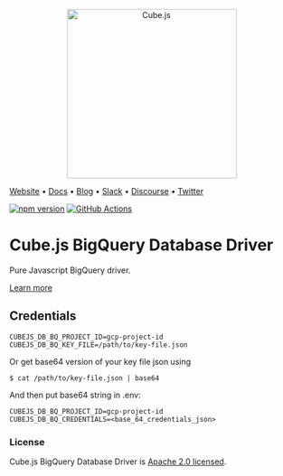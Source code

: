 <p align="center"><a href="https://cube.dev"><img src="https://i.imgur.com/zYHXm4o.png" alt="Cube.js" width="300px"></a></p>

[Website](https://cube.dev) • [Docs](https://cube.dev/docs) • [Blog](https://cube.dev/blog) • [Slack](https://slack.cube.dev) • [Discourse](https://forum.cube.dev/) • [Twitter](https://twitter.com/thecubejs)

[![npm version](https://badge.fury.io/js/%40cubejs-backend%2Fserver.svg)](https://badge.fury.io/js/%40cubejs-backend%2Fserver)
[![GitHub Actions](https://github.com/cube-js/cube.js/workflows/Build/badge.svg)](https://github.com/cube-js/cube.js/actions?query=workflow%3ABuild+branch%3Amaster)

# Cube.js BigQuery Database Driver

Pure Javascript BigQuery driver.

[Learn more](https://github.com/cube-js/cube.js#getting-started)

## Credentials

```
CUBEJS_DB_BQ_PROJECT_ID=gcp-project-id
CUBEJS_DB_BQ_KEY_FILE=/path/to/key-file.json
```

Or get base64 version of your key file json using

```
$ cat /path/to/key-file.json | base64
```

And then put base64 string in .env:

```
CUBEJS_DB_BQ_PROJECT_ID=gcp-project-id
CUBEJS_DB_BQ_CREDENTIALS=<base_64_credentials_json>
```

### License

Cube.js BigQuery Database Driver is [Apache 2.0 licensed](./LICENSE).
